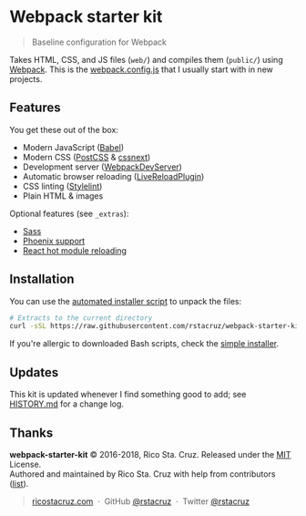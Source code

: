 # Webpack starter kit

> Baseline configuration for Webpack

Takes HTML, CSS, and JS files (`web/`) and compiles them (`public/`) using [Webpack]. This is the [webpack.config.js] that I usually start with in new projects.

[Webpack]: https://webpack.github.io/
[webpack.config.js]: webpack.config.js

## Features

You get these out of the box:

- Modern JavaScript ([Babel])
- Modern CSS ([PostCSS] & [cssnext])
- Development server ([WebpackDevServer])
- Automatic browser reloading ([LiveReloadPlugin])
- CSS linting ([Stylelint])
- Plain HTML & images

Optional features (see `_extras`):

- [Sass](_extras/)
- [Phoenix support](_extras/)
- [React hot module reloading](_extras/)

[Babel]: http://babeljs.io/
[PostCSS]: http://postcss.org/
[cssnext]: http://cssnext.io/
[Stylelint]: http://stylelint.io/
[WebpackDevServer]: https://webpack.js.org/configuration/dev-server/
[LiveReloadPlugin]: https://www.npmjs.com/package/webpack-livereload-plugin

## Installation

You can use the [automated installer script](_extras/install.sh) to unpack the files:

```sh
# Extracts to the current directory
curl -sSL https://raw.githubusercontent.com/rstacruz/webpack-starter-kit/master/_extras/install.sh > /tmp/webpack-starter-kit.sh; bash /tmp/webpack-starter-kit.sh
```

If you're allergic to downloaded Bash scripts, check the [simple installer](_extras/simple_install.sh).

## Updates

This kit is updated whenever I find something good to add; see [HISTORY.md](HISTORY.md) for a change log.

## Thanks

**webpack-starter-kit** © 2016-2018, Rico Sta. Cruz. Released under the [MIT] License.<br>
Authored and maintained by Rico Sta. Cruz with help from contributors ([list][contributors]).

> [ricostacruz.com](http://ricostacruz.com) &nbsp;&middot;&nbsp;
> GitHub [@rstacruz](https://github.com/rstacruz) &nbsp;&middot;&nbsp;
> Twitter [@rstacruz](https://twitter.com/rstacruz)

[MIT]: http://mit-license.org/
[contributors]: http://github.com/rstacruz/webpack-starter-kit/contributors
